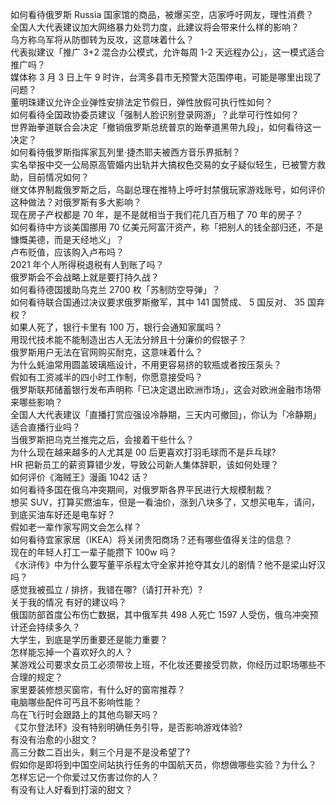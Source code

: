 如何看待俄罗斯 Russia 国家馆的商品，被爆买空，店家呼吁网友，理性消费？  
全国人大代表建议加大网络暴力处罚力度，此建议将会带来什么样的影响？  
乌方称乌军将从防御转为反攻，这意味着什么？  
代表拟建议「推广 3+2 混合办公模式，允许每周 1-2 天远程办公」，这一模式适合推广吗？  
媒体称 3 月 3 日上午 9 时许，台湾多县市无预警大范围停电，可能是哪里出现了问题？  
董明珠建议允许企业弹性安排法定节假日，弹性放假可执行性如何？  
如何看待全国政协委员建议「强制人脸识别登录网游」？此举可行性如何？  
世界跆拳道联合会决定「撤销俄罗斯总统普京的跆拳道黑带九段」，如何看待这一决定？  
如何看待俄罗斯指挥家瓦列里·捷杰耶夫被西方音乐界抵制？  
实名举报中交一公局原高管婚内出轨并大搞权色交易的女子疑似轻生，已被警方救助，目前情况如何？  
继文体界制裁俄罗斯之后，乌副总理在推特上呼吁封禁俄玩家游戏账号，如何评价这种做法？对俄罗斯有多大影响？  
现在房子产权都是 70 年，是不是就相当于我们花几百万租了 70 年的房子？  
如何看待中方谈美国挪用 70 亿美元阿富汗资产，称「把别人的钱全部归还，不是慷慨美德，而是天经地义」？  
卢布贬值，应该购入卢布吗？  
2021 年个人所得税退税有人到账了吗？  
俄罗斯会不会战略上就是要打持久战？  
如何看待德国援助乌克兰 2700 枚「苏制防空导弹」？  
如何看待联合国通过决议要求俄罗斯撤军，其中 141 国赞成、 5 国反对、 35 国弃权？  
如果人死了，银行卡里有 100 万，银行会通知家属吗？  
用现代技术能不能制造出古人无法分辨且十分廉价的假银子？  
俄罗斯用户无法在官网购买耐克，这意味着什么？  
为什么蚝油常用圆盖玻璃瓶设计，不用更容易挤的软瓶或者按压泵头？  
假如有工资减半的四小时工作制，你愿意接受吗？  
俄罗斯联邦储蓄银行发布声明称「已决定退出欧洲市场」，这会对欧洲金融市场带来哪些影响？  
全国人大代表建议「直播打赏应强设冷静期，三天内可撤回」，你认为「冷静期」适合直播行业吗？  
当俄罗斯把乌克兰推完之后，会接着干些什么？  
为什么现在越来越多的人尤其是 00 后更喜欢打羽毛球而不是乒乓球?  
HR 把新员工的薪资算错少发，导致公司新人集体辞职，该如何处理？  
如何评价《海贼王》漫画 1042 话？  
如何看待多国在俄乌冲突期间，对俄罗斯各界平民进行大规模制裁？  
想买 SUV，打算买燃油车，但是一看油价，涨到八块多了，又想买电车，请问，到底买油车好还是电车好？  
假如老一辈作家写网文会怎么样？  
如何看待宜家家居（IKEA）将关闭贵阳商场？还有哪些值得关注的信息？  
现在的年轻人打工一辈子能攒下 100w 吗？  
《水浒传》中为什么要写董平杀程太守全家并抢夺其女儿的剧情？他不是梁山好汉吗？  
感觉我被孤立 / 排挤，我错在哪?（请打开补充）?  
关于我的情况 有好的建议吗？  
俄国防部首度公布伤亡数据，其中俄军共 498 人死亡 1597 人受伤，俄乌冲突预计还会持续多久？  
大学生，到底是学历重要还是能力重要？  
怎样能忘掉一个喜欢好久的人？  
某游戏公司要求女员工必须带妆上班，不化妆还要接受罚款，你经历过职场哪些不合理的规定？  
家里要装修想买窗帘，有什么好的窗帘推荐？  
电脑哪些配件可丐且不影响性能？  
鸟在飞行时会跟路上的其他鸟聊天吗？  
《艾尔登法环》没有特别明确任务引导，是否影响游戏体验?  
有没有治愈的小甜文？  
高三分数二百出头，剩三个月是不是没希望了?  
假如你是即将到中国空间站执行任务的中国航天员，你想做哪些实验？为什么？  
怎样忘记一个你爱过又伤害过你的人？  
有没有让人好看到打滚的甜文？  
